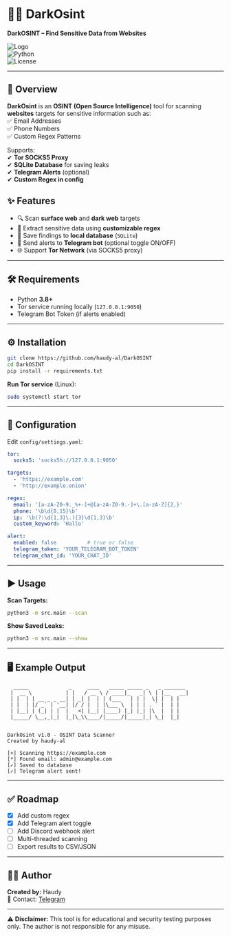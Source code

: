 # 🕵️‍♂️ DarkOsint  
**DarkOSINT – Find Sensitive Data from Websites**  

![Logo](https://img.shields.io/badge/Status-Stable-green?style=flat-square)  
![Python](https://img.shields.io/badge/Python-3.8+-blue?style=flat-square)  
![License](https://img.shields.io/badge/License-MIT-yellow?style=flat-square)  

---

## 📌 Overview
**DarkOsint** is an **OSINT (Open Source Intelligence)** tool for scanning **websites** targets for sensitive information such as:  
✅ Email Addresses  
✅ Phone Numbers  
✅ Custom Regex Patterns  

Supports:  
✔ **Tor SOCKS5 Proxy**  
✔ **SQLite Database** for saving leaks  
✔ **Telegram Alerts** (optional)  
✔ **Custom Regex in config**  



## ✨ Features
- 🔍 Scan **surface web** and **dark web** targets  
- 🧩 Extract sensitive data using **customizable regex**  
- 📂 Save findings to **local database** (`SQLite`)  
- 🔔 Send alerts to **Telegram bot** (optional toggle ON/OFF)  
- 🌐 Support **Tor Network** (via SOCKS5 proxy)  

---

## 🛠 Requirements
- Python **3.8+**
- Tor service running locally (`127.0.0.1:9050`)
- Telegram Bot Token (if alerts enabled)

---

## ⚙️ Installation
```bash
git clone https://github.com/haudy-al/DarkOSINT
cd DarkOSINT
pip install -r requirements.txt
```

**Run Tor service** (Linux):
```bash
sudo systemctl start tor
```

---

## 📄 Configuration
Edit `config/settings.yaml`:
```yaml
tor:
  socks5: 'socks5h://127.0.0.1:9050'

targets:
  - 'https://example.com'
  - 'http://example.onion'

regex:
  email: '[a-zA-Z0-9._%+-]+@[a-zA-Z0-9.-]+\.[a-zA-Z]{2,}'
  phone: '\b\d{8,15}\b'
  ip: '\b(?:\d{1,3}\.){3}\d{1,3}\b'
  custom_keyword: 'Hallo'

alert:
  enabled: false          # true or false
  telegram_token: 'YOUR_TELEGRAM_BOT_TOKEN'
  telegram_chat_id: 'YOUR_CHAT_ID'
```

---

## ▶️ Usage
**Scan Targets:**
```bash
python3 -m src.main --scan
```

**Show Saved Leaks:**
```bash
python3 -m src.main --show
```

---

## 🖥 Example Output
```
  _____             _     ____   _____ _____ _   _ _______ 
 |  __ \           | |   / __ \ / ____|_   _| \ | |__   __|
 | |  | | __ _ _ __| | _| |  | | (___   | | |  \| |  | |   
 | |  | |/ _` | '__| |/ / |  | |\___ \  | | | . ` |  | |   
 | |__| | (_| | |  |   <| |__| |____) |_| |_| |\  |  | |   
 |_____/ \__,_|_|  |_|\_\\____/|_____/|_____|_| \_|  |_|   
                                                           

DarkOsint v1.0 - OSINT Data Scanner
Created by haudy-al

[+] Scanning https://example.com
[*] Found email: admin@example.com
[✓] Saved to database
[✓] Telegram alert sent!
```

---

## ✅ Roadmap
- [x] Add custom regex  
- [x] Add Telegram alert toggle  
- [ ] Add Discord webhook alert  
- [ ] Multi-threaded scanning  
- [ ] Export results to CSV/JSON  

---

## 🧑‍💻 Author
**Created by:** Haudy  
📧 Contact: [Telegram](https://t.me/yourusername)

---

⚠️ **Disclaimer:** This tool is for educational and security testing purposes only. The author is not responsible for any misuse.
